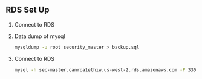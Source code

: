 RDS Set Up
---

1. Connect to RDS

2. Data dump of mysql 
	```bash
	mysqldump -u root security_master > backup.sql
	```

3. Connect to RDS
	```bash
	mysql -h sec-master.canroa1ethiw.us-west-2.rds.amazonaws.com -P 3306 -u evmagari -p
	```
